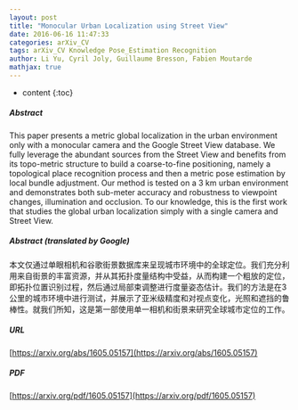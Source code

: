 ```yaml
---
layout: post
title: "Monocular Urban Localization using Street View"
date: 2016-06-16 11:47:33
categories: arXiv_CV
tags: arXiv_CV Knowledge Pose_Estimation Recognition
author: Li Yu, Cyril Joly, Guillaume Bresson, Fabien Moutarde
mathjax: true
---
```


* content
{:toc}

##### Abstract
This paper presents a metric global localization in the urban environment only with a monocular camera and the Google Street View database. We fully leverage the abundant sources from the Street View and benefits from its topo-metric structure to build a coarse-to-fine positioning, namely a topological place recognition process and then a metric pose estimation by local bundle adjustment. Our method is tested on a 3 km urban environment and demonstrates both sub-meter accuracy and robustness to viewpoint changes, illumination and occlusion. To our knowledge, this is the first work that studies the global urban localization simply with a single camera and Street View.

##### Abstract (translated by Google)
本文仅通过单眼相机和谷歌街景数据库来呈现城市环境中的全球定位。我们充分利用来自街景的丰富资源，并从其拓扑度量结构中受益，从而构建一个粗放的定位，即拓扑位置识别过程，然后通过局部束调整进行度量姿态估计。我们的方法是在3公里的城市环境中进行测试，并展示了亚米级精度和对视点变化，光照和遮挡的鲁棒性。就我们所知，这是第一部使用单一相机和街景来研究全球城市定位的工作。

##### URL
[https://arxiv.org/abs/1605.05157](https://arxiv.org/abs/1605.05157)

##### PDF
[https://arxiv.org/pdf/1605.05157](https://arxiv.org/pdf/1605.05157)

